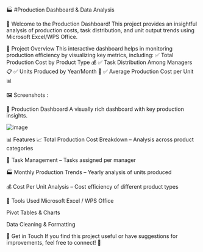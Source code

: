 🏭 #Production Dashboard & Data Analysis

🔹 Welcome to the Production Dashboard! This project provides an insightful analysis of production costs, task distribution, and unit output trends using Microsoft Excel/WPS Office.

📌 Project Overview
This interactive dashboard helps in monitoring production efficiency by visualizing key metrics, including:
✅ Total Production Cost by Product Type 💰
✅ Task Distribution Among Managers 📋
✅ Units Produced by Year/Month 📆
✅ Average Production Cost per Unit 📊

🖼️ Screenshots : 

📌 Production Dashboard
A visually rich dashboard with key production insights.

![image](https://github.com/user-attachments/assets/bf4ff585-83fd-4445-ae60-bf7d1e386278)


📊 Features
📈 Total Production Cost Breakdown – Analysis across product categories

👤 Task Management – Tasks assigned per manager

🏭 Monthly Production Trends – Yearly analysis of units produced

💰 Cost Per Unit Analysis – Cost efficiency of different product types

🔧 Tools Used
Microsoft Excel / WPS Office

Pivot Tables & Charts

Data Cleaning & Formatting

📩 Get in Touch
If you find this project useful or have suggestions for improvements, feel free to connect! 🚀

